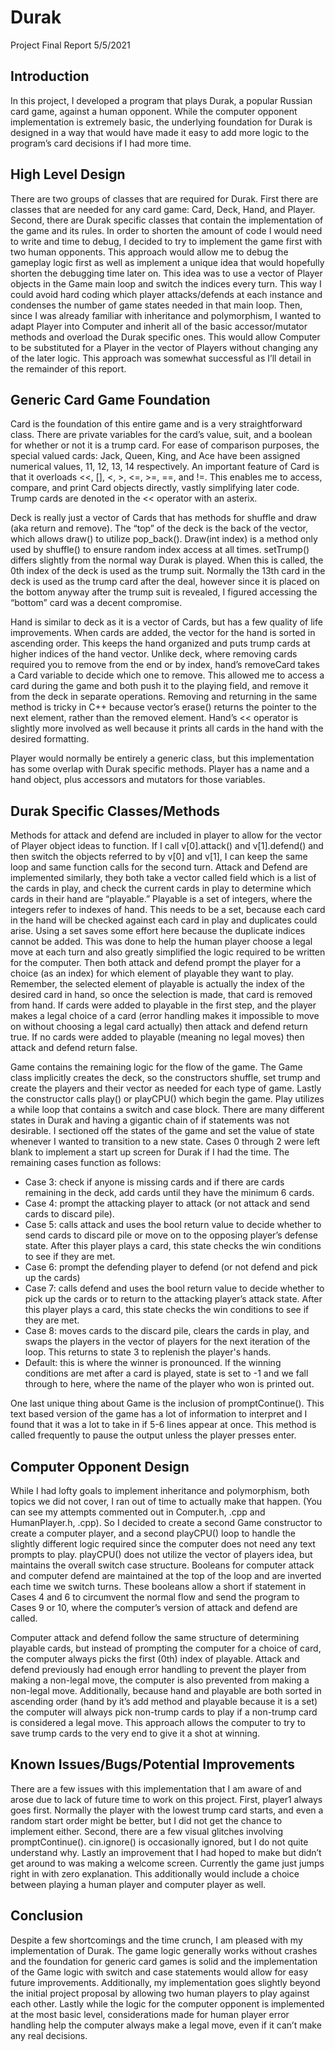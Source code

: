 # Durak

Project Final Report
5/5/2021

## Introduction
In this project, I developed a program that plays Durak, a popular Russian card game, against a human opponent.  While the computer opponent implementation is extremely basic, the underlying foundation for Durak is designed in a way that would have made it easy to add more logic to the program’s card decisions if I had more time.  

## High Level Design
There are two groups of classes that are required for Durak.  First there are classes that are needed for any card game: Card, Deck, Hand, and Player.  Second, there are Durak specific classes that contain the implementation of the game and its rules.  In order to shorten the amount of code I would need to write and time to debug, I decided to try to implement the game first with two human opponents.  This approach would allow me to debug the gameplay logic first as well as implement a unique idea that would hopefully shorten the debugging time later on.  This idea was to use a vector of Player objects in the Game main loop and switch the indices every turn.  This way I could avoid hard coding which player attacks/defends at each instance and condenses the number of game states needed in that main loop.  Then, since I was already familiar with inheritance and polymorphism, I wanted to adapt Player into Computer and inherit all of the basic accessor/mutator methods and overload the Durak specific ones.  This would allow Computer to be substituted for a Player in the vector of Players without changing any of the later logic.  This approach was somewhat successful as I’ll detail in the remainder of this report.  

## Generic Card Game Foundation
Card is the foundation of this entire game and is a very straightforward class.  There are private variables for the card’s value, suit, and a boolean for whether or not it is a trump card.  For ease of comparison purposes, the special valued cards: Jack, Queen, King, and Ace have been assigned numerical values, 11, 12, 13, 14 respectively.  An important feature of Card is that it overloads <<, [], <, >, <=, >=, ==, and !=.  This enables me to access, compare, and print Card objects directly, vastly simplifying later code.  Trump cards are denoted in the << operator with an asterix.  

Deck is really just a vector of Cards that has methods for shuffle and draw (aka return and remove).  The “top” of the deck is the back of the vector, which allows draw() to utilize pop_back().  Draw(int index) is a method only used by shuffle() to ensure random index access at all times.  setTrump() differs slightly from the normal way Durak is played.  When this is called, the 0th index of the deck is used as the trump suit.  Normally the 13th card in the deck is used as the trump card after the deal, however since it is placed on the bottom anyway after the trump suit is revealed, I figured accessing the “bottom” card was a decent compromise.  

Hand is similar to deck as it is a vector of Cards, but has a few quality of life improvements.  When cards are added, the vector for the hand is sorted in ascending order.  This keeps the hand organized and puts trump cards at higher indices of the hand vector.  Unlike deck, where removing cards required you to remove from the end or by index, hand’s removeCard takes a Card variable to decide which one to remove.  This allowed me to access a card during the game and both push it to the playing field, and remove it from the deck in separate operations.  Removing and returning in the same method is tricky in C++ because vector’s erase() returns the pointer to the next element, rather than the removed element.  Hand’s << operator is slightly more involved as well because it prints all cards in the hand with the desired formatting.  

Player would normally be entirely a generic class, but this implementation has some overlap with Durak specific methods.  Player has a name and a hand object, plus accessors and mutators for those variables.  

## Durak Specific Classes/Methods
Methods for attack and defend are included in player to allow for the vector of Player object ideas to function. If I call v[0].attack() and v[1].defend() and then switch the objects referred to by v[0] and v[1], I can keep the same loop and same function calls for the second turn.  Attack and Defend are implemented similarly, they both take a vector called field which is a list of the cards in play, and check the current cards in play to determine which cards in their hand are “playable.”  Playable is a set of integers, where the integers refer to indexes of hand. This needs to be a set, because each card in the hand will be checked against each card in play and duplicates could arise.  Using a set saves some effort here because the duplicate indices cannot be added.  This was done to help the human player choose a legal move at each turn and also greatly simplified the logic required to be written for the computer.  Then both attack and defend prompt the player for a choice (as an index) for which element of playable they want to play.  Remember, the selected element of playable is actually the index of the desired card in hand, so once the selection is made, that card is removed from hand.  If cards were added to playable in the first step, and the player makes a legal choice of a card (error handling makes it impossible to move on without choosing a legal card actually) then attack and defend return true.  If no cards were added to playable (meaning no legal moves) then attack and defend return false.  

Game contains the remaining logic for the flow of the game.  The Game class implicitly creates the deck, so the constructors shuffle, set trump and create the players and their vector as needed for each type of game.  Lastly the constructor calls play() or playCPU() which begin the game.  Play utilizes a while loop that contains a switch and case block.  There are many different states in Durak and having a gigantic chain of if statements was not desirable.  I sectioned off the states of the game and set the value of state whenever I wanted to transition to a new state.  Cases 0 through 2 were left blank to implement a start up screen for Durak if I had the time.  The remaining cases function as follows:
  - Case 3: check if anyone is missing cards and if there are cards remaining in the deck, add cards until they have the minimum 6 cards.  
  - Case 4: prompt the attacking player to attack (or not attack and send cards to discard pile).  
  - Case 5: calls attack and uses the bool return value to decide whether to send cards to discard pile or move on to the opposing player’s defense state.  After this player plays a card, this state checks the win conditions to see if they are met.  
  - Case 6: prompt the defending player to defend (or not defend and pick up the cards)
  - Case 7: calls defend and uses the bool return value to decide whether to pick up the cards or to return to the attacking player’s attack state.  After this player plays a card, this state checks the win conditions to see if they are met. 
  - Case 8: moves cards to the discard pile, clears the cards in play, and swaps the players in the vector of players for the next iteration of the loop.  This returns to state 3 to replenish the player's hands.  
  - Default: this is where the winner is pronounced.  If the winning conditions are met after a card is played, state is set to -1 and we fall through to here, where the name of the player who won is printed out.  

One last unique thing about Game is the inclusion of promptContinue().  This text based version of the game has a lot of information to interpret and I found that it was a lot to take in if 5-6 lines appear at once.  This method is called frequently to pause the output unless the player presses enter.  

## Computer Opponent Design
While I had lofty goals to implement inheritance and polymorphism, both topics we did not cover, I ran out of time to actually make that happen.  (You can see my attempts commented out in Computer.h, .cpp and HumanPlayer.h, .cpp).  So I decided to create a second Game constructor to create a computer player, and a second playCPU() loop to handle the slightly different logic required since the computer does not need any text prompts to play.  playCPU() does not utilize the vector of players idea, but maintains the overall switch case structure.  Booleans for computer attack and computer defend are maintained at the top of the loop and are inverted each time we switch turns.  These booleans allow a short if statement in Cases 4 and 6 to circumvent the normal flow and send the program to Cases 9 or 10, where the computer’s version of attack and defend are called. 

Computer attack and defend follow the same structure of determining playable cards, but instead of prompting the computer for a choice of card, the computer always picks the first (0th) index of playable.  Attack and defend previously had enough error handling to prevent the player from making a non-legal move, the computer is also prevented from making a non-legal move.  Additionally, because hand and playable are both sorted in ascending order (hand by it’s add method and playable because it is a set) the computer will always pick non-trump cards to play if a non-trump card is considered a legal move.  This approach allows the computer to try to save trump cards to the very end to give it a shot at winning.  

## Known Issues/Bugs/Potential Improvements
There are a few issues with this implementation that I am aware of and arose due to lack of future time to work on this project.  First, player1 always goes first. Normally the player with the lowest trump card starts, and even a random start order might be better, but I did not get the chance to implement either.  Second, there are a few visual glitches involving promptContinue(). cin.ignore() is occasionally ignored, but I do not quite understand why.  Lastly an improvement that I had hoped to make but didn’t get around to was making a welcome screen.  Currently the game just jumps right in with zero explanation.  This additionally would include a choice between playing a human player and computer player as well.  

## Conclusion
Despite a few shortcomings and the time crunch, I am pleased with my implementation of Durak.  The game logic generally works without crashes and the foundation for generic card games is solid and the implementation of the Game logic with switch and case statements would allow for easy future improvements.  Additionally, my implementation goes slightly beyond the initial project proposal by allowing two human players to play against each other.  Lastly while the logic for the computer opponent is implemented at the most basic level, considerations made for human player error handling help the computer always make a legal move, even if it can’t make any real decisions.  
